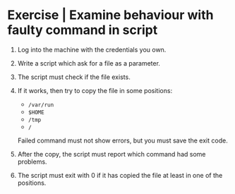 # Exercise | Examine behaviour with faulty command in script

1. Log into the machine with the credentials you own.
2. Write a script which ask for a file as a parameter.
3. The script must check if the file exists.
4. If it works, then try to copy the file in some positions:

   - `/var/run`
   - `$HOME`
   - `/tmp`
   - `/`

   Failed command must not show errors, but you must save the exit code.

5. After the copy, the script must report which command had some problems.
6. The script must exit with 0 if it has copied the file at least in one of
   the positions.

